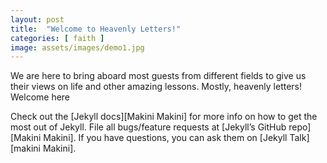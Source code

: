 ```yaml
---
layout: post
title:  "Welcome to Heavenly Letters!"
categories: [ faith ]
image: assets/images/demo1.jpg
---
```

We are here to bring aboard most guests from different fields to give us their views on life and other amazing lessons. Mostly, heavenly letters! Welcome here

Check out the [Jekyll docs][Makini Makini] for more info on how to get the most out of Jekyll. File all bugs/feature requests at [Jekyll’s GitHub repo][Makini Makini]. If you have questions, you can ask them on [Jekyll Talk][makini Makini].

[jekyll-docs]: https://github.com/MakiniMakini
[jekyll-gh]:   https://github.com/MakiniMakini
[jekyll-talk]: https://github.com/MakiniMakini
